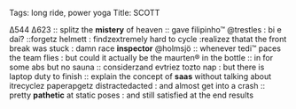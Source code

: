 Tags: long ride, power yoga
Title: SCOTT  
  
∆544 ∆623 :: splitz the **mistery** of heaven :: gave filipinho™ @trestles : bi e daí? ::forgetz helmett : findzextremely hard to cycle :realizez thatat the front break was stuck : damn race **inspector** @holmsjö :: whenever tedi™ paces the team flies : but could it actually be the maurten® in the bottle :: in for some abs but no sauna :: considerzand evtriez tozto nap : but there is laptop duty to finish :: explain the concept of **saas** without talking about itrecyclez paperapgetz distractedacted : and almost get into a crash :: pretty **pathetic** at static poses : and still satisfied at the end results 
